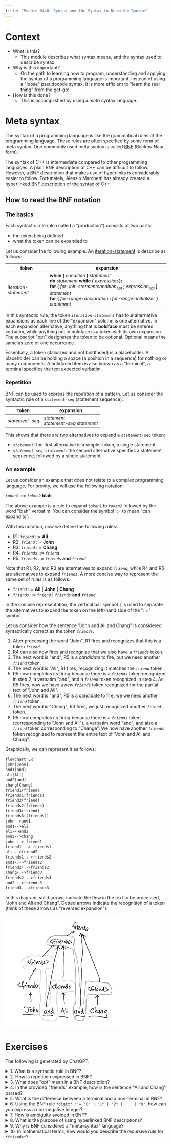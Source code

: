 ```yaml
---
title: "Module 0440: Syntax and the Syntax to Describe Syntax"
---
```


# Context

* What is this?
  * This module describes what syntax means, and the syntax used to describe syntax.
* Why is this important?
  * On the path to learning how to program, understanding and applying the syntax of a programming language is important. Instead of using a "loose" pseudocode syntax, it is more efficient to "learn the real thing" from the get-go!
* How is this done?
  * This is accomplished by using a *meta* syntax language.
 
# Meta syntax

The syntax of a programming language is like the grammatical rules of the programming language. These rules are often specified by some form of meta syntax. One commonly used meta syntax is called [BNF](https://en.wikipedia.org/wiki/Backus%E2%80%93Naur_form) (Backus-Naur form). 

The syntax of C++ is intermediate compared to other programming languages. A plain BNF description of C++ can be difficult to follow. However, a BNF description that makes use of hyperlinks is considerably easier to follow. Fortunately, Alessio Marchetti has already created a [hyperlinked BNF description of the syntax of C++](https://alx71hub.github.io/hcb/).

## How to read the BNF notation

### The basics

Each syntactic rule (also called a "production") consists of two parts:

* the token being defined
* what the token can be expanded to

Let us consider the following example. An [iteration-statement](https://alx71hub.github.io/hcb/#iteration-statement) is describe as follows:

|token|expansion|
|-|-|
|*iteration-statement*|**while (** *condition* **)** *statement*<br />**do** *statement* **while (** *expression* **);** <br /> **for (** *for-init-statmentcondition*<sub>opt</sub> **;** *expression*<sub>opt</sub> **)** *statement* <br />**for (** *for-range-declaration* **:** *for-range-initializer* **)** *statement*

In this syntactic rule, the token *`iteration-statement`* has four alternative expansions as each line of the "expansion" column is one alternative. In each expansion alternative, anything that is **boldface** must be entered verbatim, while anything not in boldface is a token with its own expansion. The subscript "opt" designates the token to be optional. Optional means the same as zero or one occurrence.

Essentially, a token (italicized and not boldfaced) is a placeholder. A placeholder can be holding a space (a position in a sequence) for nothing or many components. A boldfaced item is also known as a "terminal", a terminal specifies the text expected verbatim.

### Repetition

BNF can be used to express the repetition of a pattern. Let us consider the syntactic rule of a `statement-seq` (statement sequence):

|token|expansion|
|-|-|
|*statement-seq*|*statement*<br />*statement-seq statement*|

This shows that there are two alternatives to expand a `statement-seq` token:

* *`statement`*: the first alternative is a simpler token, a single statement.
* *`statement-seq statement`*: the second alternative specifies a statement sequence, followed by a single statement.

### An example

Let us consider an example that does not relate to a complex programming language. For brevity, we will use the following notation:

*`token1`* ::= *`token2`* **blah**

The above example is a rule to expand *`token1`* to *`token2`* followed by the word "blah" verbatim. You can consider the symbol ::= to mean "can expand to".

With this notation, now we define the following rules:

* R1: *`friend`* ::= **Ali**
* R2: *`friend`* ::= **John**
* R3: *`friend`* ::= **Chang**
* R4: *`friends`* ::= *`friend`*
* R5: *`friends`* ::= *`friends`* **and** *`friend`*

Note that R1, R2, and R3 are alternatives to expand *`friend`*, while R4 and R5 are alternatives to expand *`friends`*. A more concise way to represent the same set of rules is as follows:

* *`friend`* ::= **Ali** \| **John** \| **Chang**
* *`friends`* ::= *`friend`* \| *`friends`* **and** *`friend`*

In the concise representation, the vertical bar symbol `|` is used to separate the alternatives to expand the token on the left-hand side of the "::=" symbol. 

Let us consider how the sentence "John and Ali and Chang" is considered syntactically correct as the token *`friends`*.

1. After processing the word "John", R1 fires and recognizes that this is a token *`friend`*.
2. R4 can also now fires and recognize that we also have a *`friends`* token.
3. The next word is "and", R5 is a *candidate* to fire, but we need another *`friend`* token.
4. The next word is "Ali", R1 fires, recognizing it matches the *`friend`* token.
5. R5 now completes its firing because there is a *`friends`* token recognized in step 2, a verbatim "and", and a *`friend`* token recognized in step 4. As R5 fires, now we have a *new* *`friends`* token recognized for the partial text of "John and Ali".
6. The next word is "and", R5 is a candidate to fire, we we need another *`friend`* token.
7. The next word is "Chang", R3 fires, we just recognized another *`friend`* token.
8. R5 now completes its firing because there is a *`friends`* token (corresponding to "John and Ali"), a verbatim word "and", and also a *`friend`* token corresponding to "Change". We now have another *`friends`* token recognized to represent the entire text of "John and Ali and Chang".

Graphically, we can represent it as follows:

```mermaid
flowchart LR
john[John]
and1[and]
ali[Ali]
and2[and]
chang[Chang]
friend1(friend)
friends1(friends)
friend2(friend)
friends2(friends)
friend3(friend)
friends3((friends))
john-->and1
and1-->ali
ali-->and2
and2-->chang
john-.-> friend1
friend1-.-> friends1
ali-.->friend2
friends1-.->friends2
and1-.->friends2
friend2-.->friends2
chang-.->friend3
friends2-.->friends3
and2-.->friends3
friend3-.->friends3
```

In this diagram, solid arrows indicate the flow in the text to be processed, "John and Ali and Chang". Dotted arrows indicate the recognition of a token (think of these arrows as "reversed expansion").

![Hand drawn tree of the syntax parsing.](handDrawnTree.png)

# Exercises

The following is generated by ChatGPT.

<details>
<summary>1. What is a syntactic rule in BNF?</summary>
A syntactic rule in BNF defines how a particular token (non-terminal) can be expanded into other tokens or terminals. It consists of a token being defined and its possible expansions, separated by "::=" or "|".
</details>

<details>
<summary>2. How is repetition expressed in BNF?</summary>
Repetition in BNF is expressed by recursive definitions. For example, in the rule:
<pre>
*statement-seq* ::= *statement* | *statement-seq statement*
</pre>
The second alternative allows *statement-seq* to repeat by including itself in the expansion.
</details>

<details>
<summary>3. What does "opt" mean in a BNF description?</summary>
"Opt" signifies that the token it is attached to is optional, meaning it may appear zero or one time in the syntactic structure.
</details>

<details>
<summary>4. In the provided "friends" example, how is the sentence "Ali and Chang" parsed?</summary>
1. "Ali" matches *`friend`* using R1.
2. R4 recognizes *`friends`*.
3. "and" triggers R5, requiring another *`friend`* token.
4. "Chang" matches *`friend`* using R3.
5. R5 completes, forming a *`friends`* token for "Ali and Chang."
</details>

<details>
<summary>5. What is the difference between a terminal and a non-terminal in BNF?</summary>
A **terminal** is a literal string that appears in the final output (e.g., **"while"**, **"and"**). A **non-terminal** (or token) is a placeholder that can be expanded into other non-terminals or terminals.
</details>

<details>
<summary>6. Using the BNF rule <code>*digit* ::= "0" | "1" | "2" | ... | "9"</code>, how can you express a non-negative integer?</summary>
A non-negative integer can be expressed as:
<pre>
*integer* ::= *digit* | *integer digit*
</pre>
This allows one or more digits to form a number like "123".
</details>

<details>
<summary>7. How is ambiguity avoided in BNF?</summary>
Ambiguity is avoided by clearly specifying alternative expansions for tokens and ensuring that rules do not lead to multiple valid parses for the same input.
</details>

<details>
<summary>8. What is the purpose of using hyperlinked BNF descriptions?</summary>
Hyperlinked BNF descriptions make it easier to navigate and understand complex syntax rules by allowing users to click on tokens and immediately view their definitions or expansions.
</details>

<details>
<summary>9. Why is BNF considered a "meta-syntax" language?</summary>
BNF is called a meta-syntax language because it describes the syntax of programming languages, which themselves define how code should be written. It operates at a level above the syntax of the programming language being specified.
</details>

<details>
<summary>10. In mathematical terms, how would you describe the recursive rule for <code>*friends*</code>?</summary>
The recursive rule can be described as:
<pre>
friends = friend
friends = friends + " and " + friend
</pre>
This is similar to defining a sequence recursively, where the base case is a single friend, and the recursive case adds "and friend" to the existing sequence.
</details>

